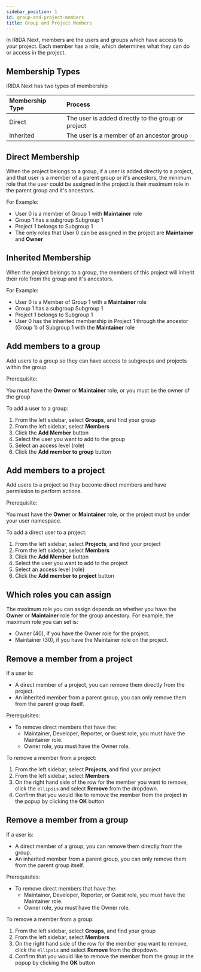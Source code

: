 ```yaml
---
sidebar_position: 1
id: group-and-project-members
title: Group and Project Members
---
```


In IRIDA Next, members are the users and groups which have access to your project. Each member has a role, which determines what they can do or access in the project.

## Membership Types

IRIDA Next has two types of membership

| Membership Type | Process                                            |
| :-------------- | :------------------------------------------------- |
| Direct          | The user is added directly to the group or project |
| Inherited       | The user is a member of an ancestor group          |

## Direct Membership

When the project belongs to a group, if a user is added directly to a project, and that user is a member of a parent group or it's ancestors, the minimum role that the user could be assigned in the project is their maximum role in the parent group and it's ancestors.

For Example:

- User 0 is a member of Group 1 with **Maintainer** role
- Group 1 has a subgroup Subgroup 1
- Project 1 belongs to Subgroup 1
- The only roles that User 0 can be assigned in the project are **Maintainer** and **Owner**

## Inherited Membership

When the project belongs to a group, the members of this project will inherit their role from the group and it's ancestors.

For Example:

- User 0 is a Member of Group 1 with a **Maintainer** role
- Group 1 has a subgroup Subgroup 1
- Project 1 belongs to Subgroup 1
- User 0 has the inherited membership in Project 1 through the ancestor (Group 1) of Subgroup 1 with the **Maintainer** role

## Add members to a group

Add users to a group so they can have access to subgroups and projects within the group

Prerequisite:

You must have the **Owner** or **Maintainer** role, or you must be the owner of the group

To add a user to a group:

1. From the left sidebar, select **Groups**, and find your group
2. From the left sidebar, select **Members**
3. Click the **Add Member** button
4. Select the user you want to add to the group
5. Select an access level (role)
6. Click the **Add member to group** button

## Add members to a project

Add users to a project so they become direct members and have permission to perform actions.

Prerequisite:

You must have the **Owner** or **Maintainer** role, or the project must be under your user namespace.

To add a direct user to a project:

1. From the left sidebar, select **Projects**, and find your project
2. From the left sidebar, select **Members**
3. Click the **Add Member** button
4. Select the user you want to add to the project
5. Select an access level (role)
6. Click the **Add member to project** button

## Which roles you can assign

The maximum role you can assign depends on whether you have the **Owner** or **Maintainer** role for the group ancestory. For example, the maximum role you can set is:

- Owner (40), if you have the Owner role for the project.
- Maintainer (30), if you have the Maintainer role on the project.

## Remove a member from a project

If a user is:

- A direct member of a project, you can remove them directly from the project.
- An inherited member from a parent group, you can only remove them from the parent group itself.

Prerequisites:

- To remove direct members that have the:
  - Maintainer, Developer, Reporter, or Guest role, you must have the Maintainer role.
  - Owner role, you must have the Owner role.

To remove a member from a project:

1. From the left sidebar, select **Projects**, and find your project
2. From the left sidebar, select **Members**
3. On the right hand side of the row for the member you want to remove, click the `ellipsis` and select **Remove** from the dropdown.
4. Confirm that you would like to remove the member from the project in the popup by clicking the **OK** button

## Remove a member from a group

If a user is:

- A direct member of a group, you can remove them directly from the group.
- An inherited member from a parent group, you can only remove them from the parent group itself.

Prerequisites:

- To remove direct members that have the:
  - Maintainer, Developer, Reporter, or Guest role, you must have the Maintainer role.
  - Owner role, you must have the Owner role.

To remove a member from a group:

1. From the left sidebar, select **Groups**, and find your group
2. From the left sidebar, select **Members**
3. On the right hand side of the row for the member you want to remove, click the `ellipsis` and select **Remove** from the dropdown.
4. Confirm that you would like to remove the member from the group in the popup by clicking the **OK** button
